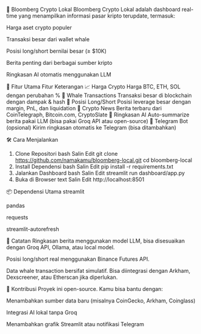 📰 Bloomberg Crypto Lokal 
Bloomberg Crypto Lokal adalah dashboard real-time yang menampilkan informasi pasar kripto terupdate, termasuk:

Harga aset crypto populer

Transaksi besar dari wallet whale

Posisi long/short bernilai besar (≥ $10K)

Berita penting dari berbagai sumber kripto

Ringkasan AI otomatis menggunakan LLM

🚀 Fitur Utama
Fitur	Keterangan
📈 Harga Crypto	Harga BTC, ETH, SOL dengan perubahan %
🐋 Whale Transactions	Transaksi besar di blockchain dengan dampak & hash
📍 Posisi Long/Short	Posisi leverage besar dengan margin, PnL, dan liquidation
📰 Crypto News	Berita terbaru dari CoinTelegraph, Bitcoin.com, CryptoSlate
🧠 Ringkasan AI	Auto-summarize berita pakai LLM (bisa pakai Groq API atau open-source)
💬 Telegram Bot (opsional)	Kirim ringkasan otomatis ke Telegram (bisa ditambahkan)


🛠️ Cara Menjalankan
1. Clone Repositori
bash
Salin
Edit
git clone https://github.com/namakamu/bloomberg-local.git
cd bloomberg-local
2. Install Dependensi
bash
Salin
Edit
pip install -r requirements.txt
3. Jalankan Dashboard
bash
Salin
Edit
streamlit run dashboard/app.py
4. Buka di Browser
text
Salin
Edit
http://localhost:8501


📦 Dependensi Utama
streamlit

pandas

requests

streamlit-autorefresh

📌 Catatan
Ringkasan berita menggunakan model LLM, bisa disesuaikan dengan Groq API, Ollama, atau local model.

Posisi long/short real menggunakan Binance Futures API.

Data whale transaction bersifat simulatif. Bisa diintegrasi dengan Arkham, Dexscreener, atau Etherscan jika diperlukan.

🤝 Kontribusi
Proyek ini open-source. Kamu bisa bantu dengan:

Menambahkan sumber data baru (misalnya CoinGecko, Arkham, Coinglass)

Integrasi AI lokal tanpa Groq

Menambahkan grafik Streamlit atau notifikasi Telegram
